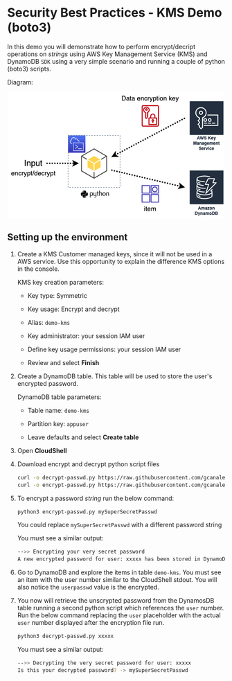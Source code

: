 # Security Best Practices - KMS Demo (boto3)

In this demo you will demonstrate how to perform encrypt/decript operations on *strings* using AWS Key Management Service (KMS) and DynamoDB `SDK` using a very simple scenario and running a couple of python (boto3) scripts.

Diagram:

![diagram1](images/kms-demo.drawio.png)

## Setting up the environment

1. Create a KMS Customer managed keys, since it will not be used in a AWS service. Use this opportunity to explain the difference KMS options in the console.

    KMS key creation parameters:

    - Key type: Symmetric

    - Key usage: Encrypt and decrypt

    - Alias: `demo-kms`

    - Key administrator: your session IAM user

    - Define key usage permissions: your session IAM user

    - Review and select **Finish**

1. Create a DynamoDB table. This table will be used to store the user's encrypted password.

    DynamoDB table parameters:

    - Table name: `demo-kms`

    - Partition key: `appuser`

    - Leave defaults and select **Create table**

1. Open **CloudShell**

1. Download encrypt and decrypt python script files

    ```sh
    curl -o decrypt-passwd.py https://raw.githubusercontent.com/gcanales75/demo-kms/main/decrypt-passwd.py
    curl -o encrypt-passwd.py https://raw.githubusercontent.com/gcanales75/demo-kms/main/encrypt-passwd.py
    ```

1. To encrypt a password *string* run the below command:

    ```sh
    python3 encrypt-passwd.py mySuperSecretPasswd
    ```

    You could replace `mySuperSecretPasswd` with a different password string

    You must see a similar output:

    ```sh
    -->> Encrypting your very secret password
    A new encrypted password for user: xxxxx has been stored in DynamoDB
    ```

1. Go to DynamoDB and explore the items in table `demo-kms`. You must see an item with the user number similar to the CloudShell stdout. You will also notice the `userpasswd` value is the encrypted.

1. You now will retrieve the unscrypted password from the DynamosDB table running a second python script which references the `user` number. Run the below command replacing the `user` placeholder with the actual `user` number displayed after the encryption file run.

    ```sh
    python3 decrypt-passwd.py xxxxx
    ```

    You must see a similar output:

    ```sh
    -->> Decrypting the very secret password for user: xxxxx
    Is this your decrypted password? -> mySuperSecretPasswd
    ```